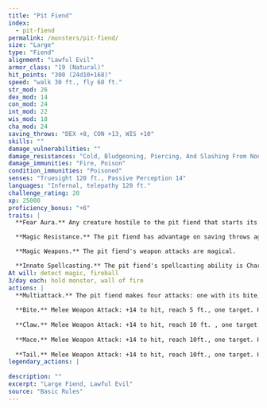 ```yaml
---
title: "Pit Fiend"
index:
  - pit-fiend
permalink: /monsters/pit-fiend/
size: "Large"
type: "Fiend"
alignment: "Lawful Evil"
armor_class: "19 (Natural)"
hit_points: "300 (24d10+168)"
speed: "walk 30 ft., fly 60 ft."
str_mod: 26
dex_mod: 14
con_mod: 24
int_mod: 22
wis_mod: 18
cha_mod: 24
saving_throws: "DEX +8, CON +13, WIS +10"
skills: ""
damage_vulnerabilities: ""
damage_resistances: "Cold, Bludgeoning, Piercing, And Slashing From Nonmagical Weapons That Aren'T Silvered"
damage_immunities: "Fire, Poison"
condition_immunities: "Poisoned"
senses: "Truesight 120 ft., Passive Perception 14"
languages: "Infernal, telepathy 120 ft."
challenge_rating: 20
xp: 25000
proficiency_bonus: "+6"
traits: |
  **Fear Aura.** Any creature hostile to the pit fiend that starts its turn within 20 feet of the pit fiend must make a DC 21 Wisdom saving throw, unless the pit fiend is incapacitated. On a failed save, the creature is frightened until the start of its next turn. If a creature's saving throw is successful, the creature is immune to the pit fiend's Fear Aura for the next 24 hours.

  **Magic Resistance.** The pit fiend has advantage on saving throws against spells and other magical effects.

  **Magic Weapons.** The pit fiend's weapon attacks are magical.

  **Innate Spellcasting.** The pit fiend's spellcasting ability is Charisma (spell save DC 21). The pit fiend can innately cast the following spells, requiring no material components:
At will: detect magic, fireball
3/day each: hold monster, wall of fire
actions: |
  **Multiattack.** The pit fiend makes four attacks: one with its bite, one with its claw, one with its mace, and one with its tail.
  
  **Bite.** Melee Weapon Attack: +14 to hit, reach 5 ft., one target. Hit: 22 (4d6 + 8) piercing damage. The target must succeed on a DC 21 Constitution saving throw or become poisoned. While poisoned in this way, the target can't regain hit points, and it takes 21 (6d6) poison damage at the start of each of its turns. The poisoned target can repeat the saving throw at the end of each of its turns, ending the effect on itself on a success.
  
  **Claw.** Melee Weapon Attack: +14 to hit, reach 10 ft. , one target. Hit: 17 (2d8 + 8) slashing damage.
  
  **Mace.** Melee Weapon Attack: +14 to hit, reach 10ft., one target. Hit: 15 (2d6 + 8) bludgeoning damage plus 21 (6d6) fire damage.
  
  **Tail.** Melee Weapon Attack: +14 to hit, reach 10ft., one target. Hit: 24 (3d10 + 8) bludgeoning damage.  
legendary_actions: |
  
description: ""
excerpt: "Large Fiend, Lawful Evil"
source: "Basic Rules"
---
```

